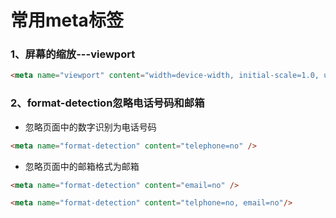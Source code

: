 # 常用meta标签
### 1、屏幕的缩放---viewport
```html
<meta name="viewport" content="width=device-width, initial-scale=1.0, user-scalable=no" />
```
### 2、format-detection忽略电话号码和邮箱
* 忽略页面中的数字识别为电话号码
```html
<meta name="format-detection" content="telephone=no" />
```
* 忽略页面中的邮箱格式为邮箱
```html
<meta name="format-detection" content="email=no" />
```
```html
<meta name="format-detection" content="telphone=no, email=no"/>  
```
